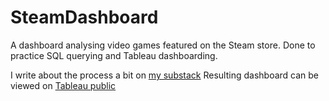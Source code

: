 # SteamDashboard
A dashboard analysing video games featured on the Steam store. Done to practice SQL querying and Tableau dashboarding.

I write about the process a bit on [my substack](https://marcohui.substack.com/p/how-i-create-interactive-dashboards)
Resulting dashboard can be viewed on [Tableau public](https://public.tableau.com/app/profile/huimarco/viz/SteamStoreGames_16804223639880/Dashboard)
